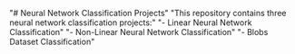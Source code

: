 "# Neural Network Classification Projects" 
"This repository contains three neural network classification projects:" 
"- Linear Neural Network Classification" 
"- Non-Linear Neural Network Classification" 
"- Blobs Dataset Classification" 
